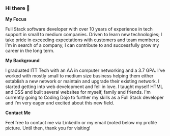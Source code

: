 ### Hi there 👋

**My Focus**

Full Stack software developer with over 10 years of experience in tech support in small to medium companies. Driven to learn new technologies; I take pride in exceeding expectations with customers and team members; I'm in search of a company, I can contribute to and successfully grow my career in the long term.

**My Background**

I graduated ITT Tech with an AA in computer networking and a 3.7 GPA. I've worked with mostly small to medium size business helping them either establish a new network or maintain and upgrade their existing network. I started getting into web development and fell in love. I taught myself HTML and CSS and built several websites for myself, family and friends. I'm currently going to Coding Dojo to further my skills as a Full Stack developer and I'm very eager and excited about this new field.

**Contact Me**

Feel free to contact me via LinkedIn or my email (noted below my profile picture. Until then, thank you for visiting!
